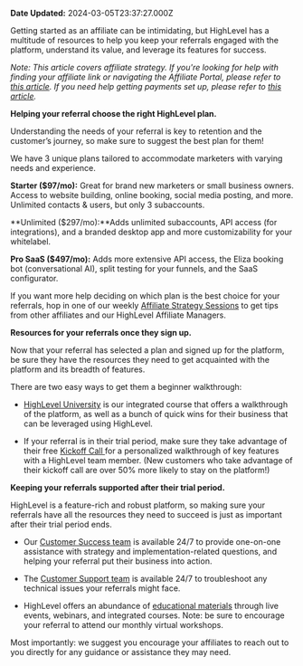 **Date Updated:** 2024-03-05T23:37:27.000Z

Getting started as an affiliate can be intimidating, but HighLevel has a multitude of resources to help you keep your referrals engaged with the platform, understand its value, and leverage its features for success.  
  
_Note: This article covers affiliate strategy. If you're looking for help with finding your affiliate link or navigating the Affiliate Portal, please refer to [this article](https://help.gohighlevel.com/support/solutions/articles/48001202637-how-to-use-affiliate-portal). If you need help getting payments set up, please refer to [this article](https://help.gohighlevel.com/support/solutions/articles/48001208136-affiliate-payouts-where-how-when-can-i-get-paid-)._
  
  
**Helping your referral choose the right HighLevel plan.**

  
Understanding the needs of your referral is key to retention and the customer’s journey, so make sure to suggest the best plan for them!

  
We have 3 unique plans tailored to accommodate marketers with varying needs and experience.

  
**Starter ($97/mo):** Great for brand new marketers or small business owners. Access to website building, online booking, social media posting, and more. Unlimited contacts & users, but only 3 subaccounts.

**Unlimited ($297/mo):**Adds unlimited subaccounts, API access (for integrations), and a branded desktop app and more customizability for your whitelabel.

  
**Pro SaaS ($497/mo):** Adds more extensive API access, the Eliza booking bot (conversational AI), split testing for your funnels, and the SaaS configurator.

  
If you want more help deciding on which plan is the best choice for your referrals, hop in one of our weekly [Affiliate Strategy Sessions](https://speakwith.us/affiliateqa) to get tips from other affiliates and our HighLevel Affiliate Managers.
  
  
**Resources for your referrals once they sign up.**

  
Now that your referral has selected a plan and signed up for the platform, be sure they have the resources they need to get acquainted with the platform and its breadth of features.

  
There are two easy ways to get them a beginner walkthrough:

  
* [HighLevel University](https://university.gohighlevel.com/) is our integrated course that offers a walkthrough of the platform, as well as a bunch of quick wins for their business that can be leveraged using HighLevel.

  
* If your referral is in their trial period, make sure they take advantage of their free [Kickoff Call ](https://speakwith.us/kickoff)for a personalized walkthrough of key features with a HighLevel team member. (New customers who take advantage of their kickoff call are over 50% more likely to stay on the platform!)
  
  
**Keeping your referrals supported after their trial period.**

  
HighLevel is a feature-rich and robust platform, so making sure your referrals have all the resources they need to succeed is just as important after their trial period ends.

  
* Our [Customer Success team](https://speakwith.us/success) is available 24/7 to provide one-on-one assistance with strategy and implementation-related questions, and helping your referral put their business into action.

  
* The [Customer Support team](https://gohighlevel.com/support) is available 24/7 to troubleshoot any technical issues your referrals might face.

  
* HighLevel offers an abundance of [educational materials](https://www.gohighlevel.com/education) through live events, webinars, and integrated courses. Note: be sure to encourage your referral to attend our monthly virtual workshops.

  
Most importantly: we suggest you encourage your affiliates to reach out to you directly for any guidance or assistance they may need.

  